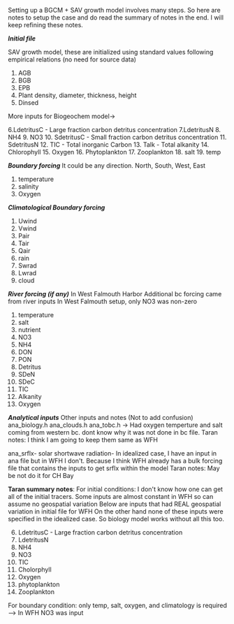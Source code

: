 
Setting up a BGCM + SAV growth model involves many steps. So here are notes 
to setup the case and do read the summary of notes in the end. 
I will keep refining these notes. 



***Initial file*** 

SAV growth model, these are initialized using standard values
following empirical relations (no need for source data)
1. AGB
2. BGB 
3. EPB
4. Plant density, diameter, thickness, height
5. Dinsed


More inputs for Biogeochem model->

6.LdetritusC   - Large fraction carbon detritus concentration
7.LdetritusN
8. NH4
9. NO3
10. SdetritusC - Small fraction carbon detritus concentration 
11. SdetritusN 
12. TIC - Total inorganic Carbon 
13. Talk - Total alkanity 
14. Chlorophyll
15. Oxygen
16. Phytoplankton 
17. Zooplankton 
18. salt
19. temp 


 
***Boundary forcing*** 
It could be any direction. North, South, West, East
1. temperature 
2. salinity 
3. Oxygen 

***Climatological Boundary forcing*** 
1. Uwind
2. Vwind
3. Pair
4. Tair
5. Qair
6. rain 
7. Swrad
8. Lwrad
9. cloud 

***River forcing (if any)*** 
In West Falmouth Harbor Additional bc forcing came from river inputs
In West Falmouth setup, only NO3 was non-zero
1. temperature
2. salt
3. nutrient 
4. NO3
5. NH4
6. DON 
7. PON 
8. Detritus
9. SDeN
10. SDeC
11. TIC 
12. Alkanity
13. Oxygen 

***Analytical inputs***
Other inputs and notes (Not to add confusion)
ana_biology.h
ana_clouds.h 
ana_tobc.h -> Had oxygen temperture and salt coming from western bc.
dont know why it was not done in bc file. 
Taran notes: I think I am going to keep them same as WFH

ana_srflx- solar shortwave radiation- In idealized case, I have an input in ana file
but in WFH I don't. Because I think WFH already has a bulk forcing file that contains 
the inputs to get srflx within the model 
Taran notes: May be not do it for CH Bay 


****Taran summary notes****:
For initial conditions: I don't know how one can get all of the initial tracers.
Some inputs are almost constant in WFH so can assume no geospatial variation 
Below are inputs that had REAL geospatial variation in initial file for WFH 
On the other hand none of these inputs were specified in the idealized case. So
biology model works without all this too. 

6.   LdetritusC   - Large fraction carbon detritus concentration 
7.   LdetritusN
8.   NH4 
9.   NO3
10.  TIC
11.  Cholorphyll 
12.  Oxygen
13.  phytoplankton
14.  Zooplankton 

 For boundary condition:  only temp, salt, oxygen, and climatology is required
--> In WFH NO3 was input
 


 
